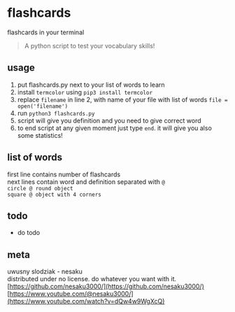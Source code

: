 # flashcards
flashcards in your terminal<br>
> A python script to test your vocabulary skills!
## usage
1. put flashcards.py next to your list of words to learn
2. install `termcolor` using `pip3 install termcolor`
3. replace `filename` in line 2, with name of your file with list of words `file = open('filename')`
4. run `python3 flashcards.py`
5. script will give you definition and you need to give correct word
6. to end script at any given moment just type `end`. it will give you also some statistics!
## list of words
first line contains number of flashcards<br>
next lines contain word and definition separated with ` @ `<br>
```circle @ round object```<br>
```square @ object with 4 corners```<br>
## todo
- do todo
## meta
uwusny slodziak - nesaku<br>
distributed under no license. do whatever you want with it.<br>
[https://github.com/nesaku3000/](https://github.com/nesaku3000/)<br>
[https://www.youtube.com/@nesaku3000/](https://www.youtube.com/watch?v=dQw4w9WgXcQ)
